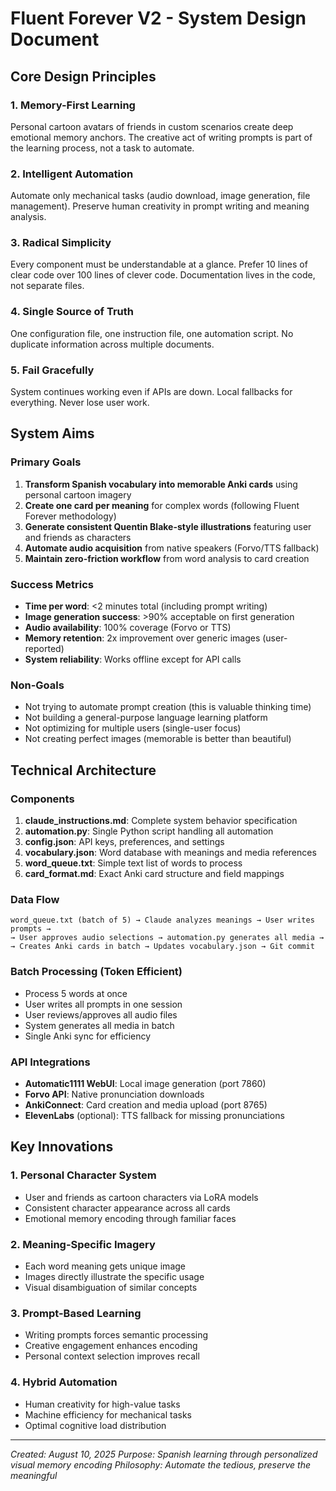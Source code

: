 # Fluent Forever V2 - System Design Document

## Core Design Principles

### 1. **Memory-First Learning**
Personal cartoon avatars of friends in custom scenarios create deep emotional memory anchors. The creative act of writing prompts is part of the learning process, not a task to automate.

### 2. **Intelligent Automation**
Automate only mechanical tasks (audio download, image generation, file management). Preserve human creativity in prompt writing and meaning analysis.

### 3. **Radical Simplicity**
Every component must be understandable at a glance. Prefer 10 lines of clear code over 100 lines of clever code. Documentation lives in the code, not separate files.

### 4. **Single Source of Truth**
One configuration file, one instruction file, one automation script. No duplicate information across multiple documents.

### 5. **Fail Gracefully**
System continues working even if APIs are down. Local fallbacks for everything. Never lose user work.

## System Aims

### Primary Goals
1. **Transform Spanish vocabulary into memorable Anki cards** using personal cartoon imagery
2. **Create one card per meaning** for complex words (following Fluent Forever methodology)
3. **Generate consistent Quentin Blake-style illustrations** featuring user and friends as characters
4. **Automate audio acquisition** from native speakers (Forvo/TTS fallback)
5. **Maintain zero-friction workflow** from word analysis to card creation

### Success Metrics
- **Time per word**: <2 minutes total (including prompt writing)
- **Image generation success**: >90% acceptable on first generation
- **Audio availability**: 100% coverage (Forvo or TTS)
- **Memory retention**: 2x improvement over generic images (user-reported)
- **System reliability**: Works offline except for API calls

### Non-Goals
- Not trying to automate prompt creation (this is valuable thinking time)
- Not building a general-purpose language learning platform
- Not optimizing for multiple users (single-user focus)
- Not creating perfect images (memorable is better than beautiful)

## Technical Architecture

### Components
1. **claude_instructions.md**: Complete system behavior specification
2. **automation.py**: Single Python script handling all automation
3. **config.json**: API keys, preferences, and settings
4. **vocabulary.json**: Word database with meanings and media references
5. **word_queue.txt**: Simple text list of words to process
6. **card_format.md**: Exact Anki card structure and field mappings

### Data Flow
```
word_queue.txt (batch of 5) → Claude analyzes meanings → User writes prompts →
→ User approves audio selections → automation.py generates all media →
→ Creates Anki cards in batch → Updates vocabulary.json → Git commit
```

### Batch Processing (Token Efficient)
- Process 5 words at once
- User writes all prompts in one session
- User reviews/approves all audio files
- System generates all media in batch
- Single Anki sync for efficiency

### API Integrations
- **Automatic1111 WebUI**: Local image generation (port 7860)
- **Forvo API**: Native pronunciation downloads
- **AnkiConnect**: Card creation and media upload (port 8765)
- **ElevenLabs** (optional): TTS fallback for missing pronunciations

## Key Innovations

### 1. Personal Character System
- User and friends as cartoon characters via LoRA models
- Consistent character appearance across all cards
- Emotional memory encoding through familiar faces

### 2. Meaning-Specific Imagery
- Each word meaning gets unique image
- Images directly illustrate the specific usage
- Visual disambiguation of similar concepts

### 3. Prompt-Based Learning
- Writing prompts forces semantic processing
- Creative engagement enhances encoding
- Personal context selection improves recall

### 4. Hybrid Automation
- Human creativity for high-value tasks
- Machine efficiency for mechanical tasks
- Optimal cognitive load distribution

---

*Created: August 10, 2025*
*Purpose: Spanish learning through personalized visual memory encoding*
*Philosophy: Automate the tedious, preserve the meaningful*
